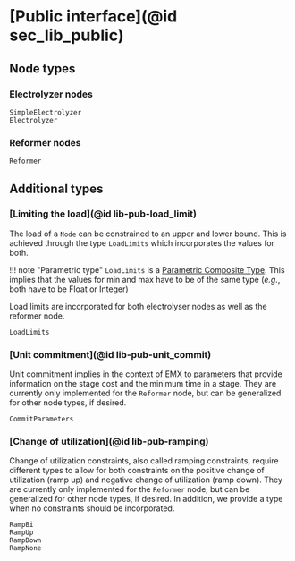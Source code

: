 # [Public interface](@id sec_lib_public)

## Node types

### Electrolyzer nodes

```@docs
SimpleElectrolyzer
Electrolyzer
```

### Reformer nodes

```@docs
Reformer
```

## Additional types

### [Limiting the load](@id lib-pub-load_limit)

The load of a `Node` can be constrained to an upper and lower bound.
This is achieved through the type `LoadLimits` which incorporates the values for
both.

!!! note "Parametric type"
    `LoadLimits` is a [Parametric Composite Type](https://docs.julialang.org/en/v1/manual/types/#man-parametric-composite-types).
    This implies that the values for min and max have to be of the same type (_e.g._, both have to be Float or Integer)

Load limits are incorporated for both electrolyser nodes as well as the reformer node.

```@docs
LoadLimits
```

### [Unit commitment](@id lib-pub-unit_commit)

Unit commitment implies in the context of EMX to parameters that provide information on the stage cost and the minimum time in a stage.
They are currently only implemented for the `Reformer` node, but can be generalized for other node types, if desired.

```@docs
CommitParameters
```

### [Change of utilization](@id lib-pub-ramping)

Change of utilization constraints, also called ramping constraints, require different types to allow for both constraints on the positive change of utilization (ramp up) and negative change of utilization (ramp down).
They are currently only implemented for the `Reformer` node, but can be generalized for other node types, if desired.
In addition, we provide a type when no constraints should be incorporated.

```@docs
RampBi
RampUp
RampDown
RampNone
```
